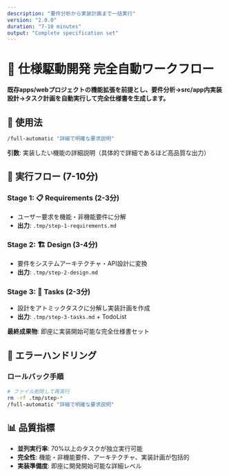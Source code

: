 ```yaml
---
description: "要件分析から実装計画まで一括実行"
version: "2.0.0"
duration: "7-10 minutes"
output: "Complete specification set"
---
```


# 🚀 仕様駆動開発 完全自動ワークフロー

**既存apps/webプロジェクトの機能拡張を前提とし、要件分析→src/app内実装設計→タスク計画を自動実行して完全仕様書を生成します。**

## 📝 使用法

```bash
/full-automatic "詳細で明確な要求説明"
```

**引数**: 実装したい機能の詳細説明（具体的で詳細であるほど高品質な出力）

## 🚀 実行フロー (7-10分)

### Stage 1: 📋 Requirements (2-3分)

- ユーザー要求を機能・非機能要件に分解
- **出力**: `.tmp/step-1-requirements.md`

### Stage 2: 🏗️ Design (3-4分)

- 要件をシステムアーキテクチャ・API設計に変換
- **出力**: `.tmp/step-2-design.md`

### Stage 3: 📝 Tasks (2-3分)

- 設計をアトミックタスクに分解し実装計画を作成
- **出力**: `.tmp/step-3-tasks.md` + TodoList

**最終成果物**: 即座に実装開始可能な完全仕様書セット

## 🚨 エラーハンドリング

### ロールバック手順

```bash
# ファイル削除して再実行
rm -rf .tmp/step-*
/full-automatic "詳細で明確な要求説明"
```

## 📊 品質指標

- **並列実行率**: 70%以上のタスクが独立実行可能
- **完全性**: 機能・非機能要件、アーキテクチャ、実装計画が包括的
- **実装準備度**: 即座に開発開始可能な詳細レベル
